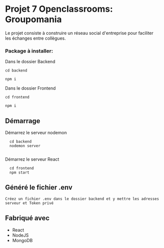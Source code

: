 # Projet 7 Openclassrooms: Groupomania

Le projet consiste à construire un réseau social d'entreprise pour faciliter les échanges entre collègues.

### Package à installer:

Dans le dossier Backend
 
```
cd backend

npm i 

```

Dans le dossier Frontend
 
```
cd frontend

npm i 
```



## Démarrage

Démarrez le serveur nodemon
```
  cd backend
  nodemon server
 
```
  
  Démarrez le serveur React
```
  cd frontend
  npm start
```

## Généré le fichier .env
```
Créez un fichier .env dans le dossier backend et y mettre les adresses serveur et Token privé
```

## Fabriqué avec
* React
* NodeJS
* MongoDB



